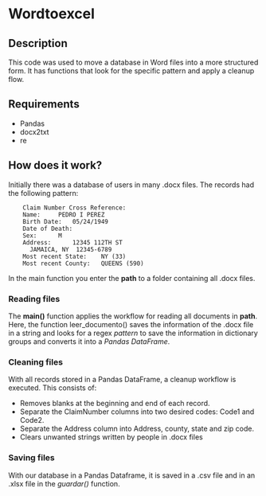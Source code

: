 # Wordtoexcel

## Description
This code was used to move a database in Word files into a more structured form. It has functions that look for the specific pattern and apply a cleanup flow.

## Requirements
* Pandas
* docx2txt
* re

## How does it work?

Initially there was a database of users in many .docx files. The records had the following pattern:

```    Claim Number:	  S0M3C0D3C3Details
    Claim Number Cross Reference:
    Name:	  PEDRO I PEREZ
    Birth Date:	  05/24/1949
    Date of Death:
    Sex:	  M
    Address:	  12345 112TH ST
      JAMAICA, NY  12345-6789
    Most recent State:	  NY (33)
    Most recent County:	  QUEENS (590)

 ```
In the main function you enter the **path** to a folder containing all .docx files.

### Reading files
The __main()__ function applies the workflow for reading all documents in **path**. Here, the function leer_documento() saves the information of the .docx file in a string and looks for a regex _pattern_ to save the information in dictionary groups and converts it into a _Pandas DataFrame_.

### Cleaning files
With all records stored in a Pandas DataFrame, a cleanup workflow is executed. This consists of:

* Removes blanks at the beginning and end of each record.
* Separate the ClaimNumber columns into two desired codes: Code1 and Code2.
* Separate the Address column into Address, county, state and zip code.
* Clears unwanted strings written by people in .docx files

### Saving files
With our database in a Pandas Dataframe, it is saved in a .csv file and in an .xlsx file in the _guardar()_ function.
